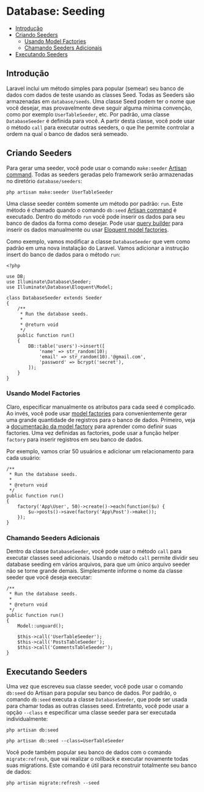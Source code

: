 # Database: Seeding

- [Introdução](#introduction)
- [Criando Seeders](#writing-seeders)
	- [Usando Model Factories](#using-model-factories)
	- [Chamando Seeders Adicionais](#calling-additional-seeders)
- [Executando Seeders](#running-seeders)

<a name="introduction"></a>
## Introdução

Laravel inclui um método simples para popular (semear) seu banco de dados com dados de teste usando as classes Seed. Todas as Seeders são armazenadas em `database/seeds`. Uma classe Seed podem ter o nome que você desejar, mas provavelmente deve seguir alguma mínima convenção, como por exemplo `UserTableSeeder`, etc. Por padrão, uma classe `DatabaseSeeder` é definida para você. A partir desta classe, você pode usar o método `call` para executar outras seeders, o que lhe permite controlar a ordem na qual o banco de dados será semeado.

<a name="writing-seeders"></a>
## Criando Seeders

Para gerar uma seeder, você pode usar o comando `make:seeder` [Artisan command](/docs/{{version}}/artisan). Todas as seeders geradas pelo framework serão armazenadas no diretório `database/seeders`:

	php artisan make:seeder UserTableSeeder

Uma classe seeder contém somente um método por padrão: `run`. Este método é chamado quando o comando `db:seed` [Artisan command](/docs/{{version}}/artisan) é executado. Dentro do método `run` você pode inserir os dados para seu banco de dados da forma como desejar. Pode usar [query builder](/docs/{{version}}/queries) para inserir os dados manualmente ou usar [Eloquent model factories](/docs/{{version}}/testing#model-factories).

Como exemplo, vamos modificar a classe `DatabaseSeeder` que vem como padrão em uma nova instalação do Laravel. Vamos adicionar a instrução insert do banco de dados para o método `run`:

	<?php

	use DB;
	use Illuminate\Database\Seeder;
	use Illuminate\Database\Eloquent\Model;

	class DatabaseSeeder extends Seeder
	{
	    /**
	     * Run the database seeds.
	     *
	     * @return void
	     */
	    public function run()
	    {
	        DB::table('users')->insert([
	        	'name' => str_random(10);
	        	'email' => str_random(10).'@gmail.com',
	        	'password' => bcrypt('secret'),
	        ]);
	    }
	}

<a name="using-model-factories"></a>
### Usando Model Factories

Claro, especificar manualmente os atributos para cada seed é complicado. Ao invés, você pode usar [model factories](/docs/{{version}}/testing#model-factories) para convenientemente gerar uma grande quantidade de registros para o banco de dados. Primeiro, veja a [documentação da model factory](/docs/{{version}}/testing#model-factories) para aprender como definir suas factories. Uma vez definidas as factories, pode usar a função helper `factory` para inserir registros em seu banco de dados.

Por exemplo, vamos criar 50 usuários e adicionar um relacionamento para cada usuário:

    /**
     * Run the database seeds.
     *
     * @return void
     */
    public function run()
    {
        factory('App\User', 50)->create()->each(function($u) {
        	$u->posts()->save(factory('App\Post')->make());
        });
    }

<a name="calling-additional-seeders"></a>
### Chamando Seeders Adicionais

Dentro da classe `DatabaseSeeder`, você pode usar o método `call` para executar classes seed adicionais. Usando o método `call` permite dividir seu database seeding em vários arquivos, para que um único arquivo seeder não se torne grande demais. Simplesmente informe o nome da classe seeder que você deseja executar:

    /**
     * Run the database seeds.
     *
     * @return void
     */
    public function run()
    {
        Model::unguard();

        $this->call('UserTableSeeder');
        $this->call('PostsTableSeeder');
        $this->call('CommentsTableSeeder');
    }

<a name="running-seeders"></a>
## Executando Seeders

Uma vez que escreveu sua classe seeder, você pode usar o comando `db:seed` do Artisan para popular seu banco de dados. Por padrão, o comando `db:seed` executa a classe `DatabaseSeeder`, que pode ser usada para chamar todas as outras classes seed. Entretanto, você pode usar a opção `--class` e especificar uma classe seeder para ser executada individualmente:

	php artisan db:seed

	php artisan db:seed --class=UserTableSeeder

Você pode também popular seu banco de dados com o comando `migrate:refresh`, que vai realizar o rollback e executar novamente todas suas migrations. Este comando é útil para reconstruir totalmente seu banco de dados:

	php artisan migrate:refresh --seed
